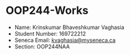 # OOP244-Works
- Name:            Krinskumar Bhaveshkumar Vaghasia
- Student Number:  169722212
- Seneca Email:    kvaghasia@myseneca.ca
- Section:         OOP244NAA
